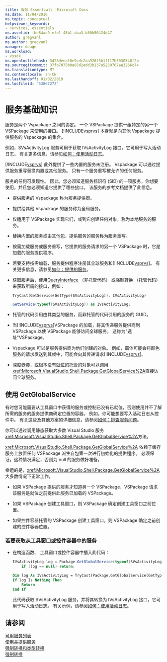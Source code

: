 ```yaml
---
title: 服务 Essentials |Microsoft Docs
ms.date: 11/04/2016
ms.topic: conceptual
helpviewer_keywords:
- services, essentials
ms.assetid: fbe84ad9-efe1-48b1-aba3-b50b90424d47
author: gregvanl
ms.author: gregvanl
manager: douge
ms.workload:
- vssdk
ms.openlocfilehash: 3428deeaf0e9cdc2aa926f5b1ff17b5030540f2b
ms.sourcegitcommit: 37fb7075b0a65d2add3b137a5230767aa3266c74
ms.translationtype: MT
ms.contentlocale: zh-CN
ms.lasthandoff: 01/02/2019
ms.locfileid: "53867272"
---
```

# <a name="service-essentials"></a>服务基础知识
服务是两个 Vspackage 之间的协定。 一个 VSPackage 提供一组特定的另一个 VSPackage 来使用的接口。 [!INCLUDE[vsprvs](../../code-quality/includes/vsprvs_md.md)] 本身就是向其他 Vspackage 提供服务的 Vspackage 的集合。  
  
 例如，SVsActivityLog 服务可用于获取 IVsActivityLog 接口，它可用于写入活动日志。 有关更多信息，请参见[如何：使用活动日志](../../extensibility/how-to-use-the-activity-log.md)。  
  
 [!INCLUDE[vsprvs](../../code-quality/includes/vsprvs_md.md)] 此外提供了一些内置的服务未注册。 Vspackage 可以通过提供服务重写替换内置或其他服务。 只有一个服务重写被允许的任何服务。  
  
 服务的任何可发现性。 因此，您必须知道服务标识符 (SID) 的一项服务，你想要使用，并且您必须知道它提供了哪些接口。 该服务的参考文档提供了此信息。  
  
- 提供服务的 Vspackage 称为服务提供商。  
  
- 提供给其他 Vspackage 的服务称为全局服务。  
  
- 仅适用于 VSPackage 实现它们，或到它创建任何对象，称为本地服务的服务。  
  
- 替换内置的服务或由其他包，提供服务的服务称为服务重写。  
  
- 按需加载服务或服务重写，它提供的服务请求的另一个 VSPackage 时，它是加载的服务提供程序。  
  
- 若要支持按需加载，服务提供程序注册其全球服务和[!INCLUDE[vsprvs](../../code-quality/includes/vsprvs_md.md)]。 有关更多信息，请参见[如何：提供的服务](../../extensibility/how-to-provide-a-service.md)。  
  
- 获取服务后，使用[QueryInterface](/cpp/atl/queryinterface) （非托管代码） 或强制转换 （托管代码） 来获取所需的接口，例如：  
  
  ```vb  
  TryCast(GetService(GetType(SVsActivityLog)), IVsActivityLog)  
  ```  
  
  ```csharp  
  GetService(typeof(SVsActivityLog)) as IVsActivityLog;  
  ```  
  
- 托管的代码引用由其类型的服务，而非托管的代码引用的服务的 GUID。  
  
- 当[!INCLUDE[vsprvs](../../code-quality/includes/vsprvs_md.md)]VSPackage 的加载，将其传递服务提供商到 VSPackage 以使 VSPackage 能够访问全球服务。 这称为"选址"VSPackage。  
  
- Vspackage 可以是服务提供商为他们创建的对象。 例如，窗体可能会将颜色服务的请求发送到其帧中，可能会向其传递请求[!INCLUDE[vsprvs](../../code-quality/includes/vsprvs_md.md)]。  
  
- 深度嵌套，或根本没有就位的托管的对象可以调用<xref:Microsoft.VisualStudio.Shell.Package.GetGlobalService%2A>直接访问全球服务。   
  
<a name="how-to-use-getglobalservice"></a>  
  
## <a name="use-getglobalservice"></a>使用 GetGlobalService  
  
有时您可能需要从工具窗口中获得的服务或控制已没有已就位，否则使用并不了解所需的服务的服务提供商确定位置的容器。 例如，你可能想要写入活动日志从控件中。 有关这些及其他方案的详细信息，请参阅[如何：排查服务问题](../../extensibility/how-to-troubleshoot-services.md)。  
  
你可以通过调用静态获取大多数 Visual Studio 服务<xref:Microsoft.VisualStudio.Shell.Package.GetGlobalService%2A>方法。  
  
<xref:Microsoft.VisualStudio.Shell.Package.GetGlobalService%2A> 依赖于缓存服务上放置任何 VSPackage 派生自包第一次进行初始化的提供程序。 必须保证，这种情况满足，否则为 null 的服务做好准备。  
  
幸运的是，<xref:Microsoft.VisualStudio.Shell.Package.GetGlobalService%2A>大多数情况下正常工作。  
  
-   如果 VSPackage 提供的服务才知道另一个 VSPackage，VSPackage 请求该服务是就位之前提供此服务已加载的 VSPackage。  
  
-   如果 VSPackage 创建工具窗口，则 VSPackage 确定创建工具窗口之前位置。  
  
-   如果控件容器托管的 VSPackage 创建工具窗口，则 VSPackage 确定之前创建的控件容器位置。  
  
### <a name="to-get-a-service-from-within-a-tool-window-or-control-container"></a>若要获取从工具窗口或控件容器中的服务  
  
-   在构造函数、 工具窗口或控件容器中插入此代码：  
  
    ```csharp  
    IVsActivityLog log = Package.GetGlobalService(typeof(SVsActivityLog)) as IVsActivityLog;
        if (log == null) return;
    ```  
    ```vb  
    Dim log As IVsActivityLog = TryCast(Package.GetGlobalService(GetType(SVsActivityLog)), IVsActivityLog)
    If log Is Nothing Then
        Return
    End If
    ```  
    
    此代码获取 SVsActivityLog 服务，并将其转换为 IVsActivityLog 接口，它可用于写入活动日志。 有关示例，请参阅[如何：使用活动日志](../../extensibility/how-to-use-the-activity-log.md)。  
  
## <a name="see-also"></a>请参阅  
 [可用服务列表](../../extensibility/internals/list-of-available-services.md)   
 [使用并提供服务](../../extensibility/using-and-providing-services.md)   
 [强制转换和类型转换](/dotnet/csharp/programming-guide/types/casting-and-type-conversions)   
 [强制转换](/cpp/cpp/casting)
